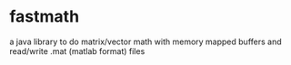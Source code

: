 # fastmath
a java library to do matrix/vector math with memory mapped buffers and read/write .mat (matlab format) files
